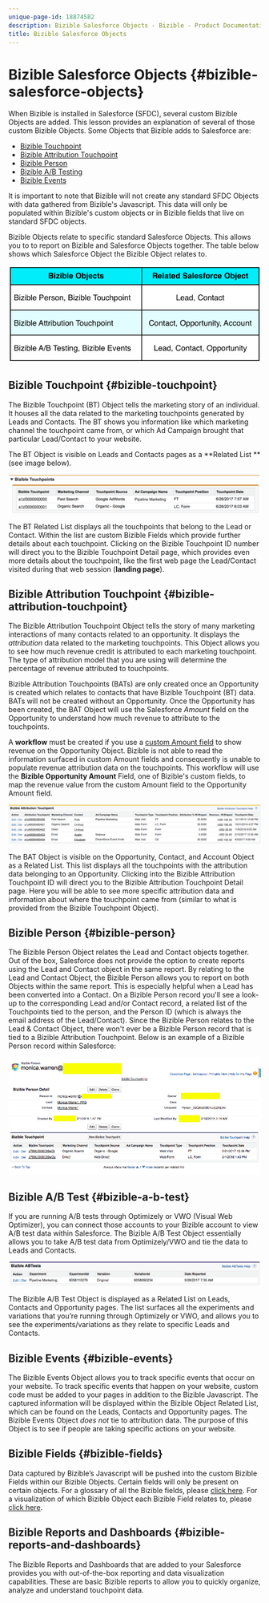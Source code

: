 ```yaml
---
unique-page-id: 18874582
description: Bizible Salesforce Objects - Bizible - Product Documentation
title: Bizible Salesforce Objects
---
```


# Bizible Salesforce Objects {#bizible-salesforce-objects}

When Bizible is installed in Salesforce (SFDC), several custom Bizible Objects are added. This lesson provides an explanation of several of those custom Bizible Objects. Some Objects that Bizible adds to Salesforce are:

* [Bizible Touchpoint](#touchpoint)
* [Bizible Attribution Touchpoint](#attribution)
* [Bizible Person](#person)
* [Bizible A/B Testing](#ab)
* [Bizible Events](#events)

It is important to note that Bizible will not create any standard SFDC Objects with data gathered from Bizible's Javascript. This data will only be populated within Bizible's custom objects or in Bizible fields that live on standard SFDC objects.

Bizible Objects relate to specific standard Salesforce Objects. This allows you to to report on Bizible and Salesforce Objects together. The table below shows which Salesforce Object the Bizible Object relates to.

![](assets/1-1.png)

## Bizible Touchpoint {#bizible-touchpoint}

The Bizible Touchpoint (BT) Object tells the marketing story of an individual. It houses all the data related to the marketing touchpoints generated by Leads and Contacts. The BT shows you information like which marketing channel the touchpoint came from, or which Ad Campaign brought that particular Lead/Contact to your website.

The BT Object is visible on Leads and Contacts pages as a **Related List **(see image below).

![](assets/2-1.png)

The BT Related List displays all the touchpoints that belong to the Lead or Contact. Within the list are custom Bizible Fields which provide further details about each touchpoint. Clicking on the Bizible Touchpoint ID number will direct you to the Bizible Touchpoint Detail page, which provides even more details about the touchpoint, like the first web page the Lead/Contact visited during that web session (**landing page**).

## Bizible Attribution Touchpoint {#bizible-attribution-touchpoint}

The Bizible Attribution Touchpoint Object tells the story of many marketing interactions of many contacts related to an opportunity. It displays the *attribution* data related to the marketing touchpoints. This Object allows you to see how much revenue credit is attributed to each marketing touchpoint. The type of attribution model that you are using will determine the percentage of revenue attributed to touchpoints.

Bizible Attribution Touchpoints (BATs) are only created once an Opportunity is created which relates to contacts that have Bizible Touchpoint (BT) data. BATs will not be created without an Opportunity. Once the Opportunity has been created, the BAT Object will use the Salesforce *Amount* field on the Opportunity to understand how much revenue to attribute to the touchpoints.

A **workflow** must be created if you use a [custom Amount field](/help/advanced-bizible-features/custom-revenue-amount/using-a-custom-revenue-amount-field.md) to show revenue on the Opportunity Object. Bizible is not able to read the information surfaced in custom Amount fields and consequently is unable to populate revenue attribution data on the touchpoints. This workflow will use the **Bizible Opportunity Amount** Field, one of Bizible's custom fields, to map the revenue value from the custom Amount field to the Opportunity Amount field.

![](assets/3-1.png)

The BAT Object is visible on the Opportunity, Contact, and Account Object as a Related List. This list displays all the touchpoints with the attribution data belonging to an Opportunity. Clicking into the Bizible Attribution Touchpoint ID will direct you to the Bizible Attribution Touchpoint Detail page. Here you will be able to see more specific attribution data and information about where the touchpoint came from (similar to what is provided from the Bizible Touchpoint Object).

## Bizible Person {#bizible-person}

The Bizible Person Object relates the Lead and Contact objects together. Out of the box, Salesforce does not provide the option to create reports using the Lead and Contact object in the same report. By relating to the Lead and Contact Object, the Bizible Person allows you to report on both Objects within the same report. This is especially helpful when a Lead has been converted into a Contact. On a Bizible Person record you'll see a look-up to the corresponding Lead and/or Contact record, a related list of the Touchpoints tied to the person, and the Person ID (which is always the email address of the Lead/Contact). Since the Bizible Person relates to the Lead & Contact Object, there won't ever be a Bizible Person record that is tied to a Bizible Attribution Touchpoint. Below is an example of a Bizible Person record within Salesforce:

![](assets/4.png)

## Bizible A/B Test {#bizible-a-b-test}

If you are running A/B tests through Optimizely or VWO (Visual Web Optimizer), you can connect those accounts to your Bizible account to view A/B test data within Salesforce. The Bizible A/B Test Object essentially allows you to take A/B test data from Optimizely/VWO and tie the data to Leads and Contacts.

![](assets/5.png)

The Bizible A/B Test Object is displayed as a Related List on Leads, Contacts and Opportunity pages. The list surfaces all the experiments and variations that you’re running through Optimizely or VWO, and allows you to see the experiments/variations as they relate to specific Leads and Contacts.

## Bizible Events {#bizible-events}

The Bizible Events Object allows you to track specific events that occur on your website. To track specific events that happen on your website, custom code must be added to your pages in addition to the Bizible Javascript. The captured information will be displayed within the Bizible Object Related List, which can be found on the Leads, Contacts and Opportunity pages. The Bizible Events Object *does not* tie to attribution data. The purpose of this Object is to see if people are taking specific actions on your website.

## Bizible Fields {#bizible-fields}

Data captured by Bizible’s Javascript will be pushed into the custom Bizible Fields within our Bizible Objects. Certain fields will only be present on certain objects. For a glossary of all the Bizible fields, please [click here](/help/introduction-to-bizible/overview-resources/glossary-of-bizible-fields.md). For a visualization of which Bizible Object each Bizible Field relates to, please [click here](/help/configuration-and-setup/bizible-and-salesforce/bizible-object-and-field-taxonomy.md).

## Bizible Reports and Dashboards {#bizible-reports-and-dashboards}

The Bizible Reports and Dashboards that are added to your Salesforce provides you with out-of-the-box reporting and data visualization capabilities. These are basic Bizible reports to allow you to quickly organize, analyze and understand touchpoint data.

